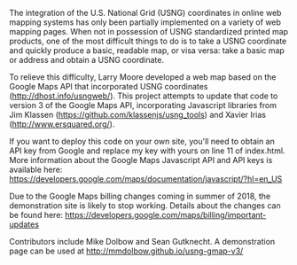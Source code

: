 The integration of the U.S. National Grid (USNG) coordinates in online web mapping systems has only been partially implemented on a variety of web mapping pages. When not in possession of USNG standardized printed map products, one of the most difficult things to do is to take a USNG coordinate and quickly produce a basic, readable map, or visa versa: take a basic map or address and obtain a USNG coordinate.

To relieve this difficulty, Larry Moore developed a web map based on the Google Maps API that incorporated USNG coordinates (http://dhost.info/usngweb/). This project attempts to update that code to version 3 of the Google Maps API, incorporating Javascript libraries from Jim Klassen (https://github.com/klassenjs/usng_tools) and Xavier Irias (http://www.ersquared.org/). 

If you want to deploy this code on your own site, you'll need to obtain an API key from Google and replace my key with yours on line 11 of index.html. More information about the Google Maps Javascript API and API keys is available here: https://developers.google.com/maps/documentation/javascript/?hl=en_US

Due to the Google Maps billing changes coming in summer of 2018, the demonstration site is likely to stop working. Details about the changes can be found here: https://developers.google.com/maps/billing/important-updates

Contributors include Mike Dolbow and Sean Gutknecht. A demonstration page can be used at http://mmdolbow.github.io/usng-gmap-v3/

